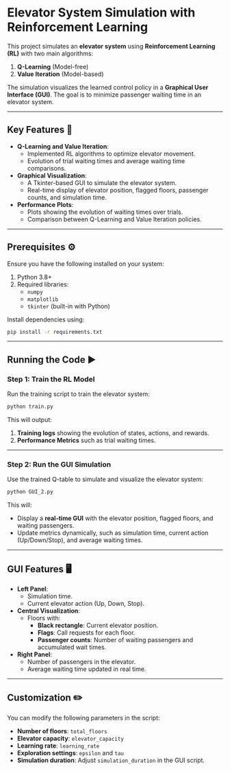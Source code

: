 # Elevator System Simulation with Reinforcement Learning

This project simulates an **elevator system** using **Reinforcement Learning (RL)** with two main algorithms:  
1. **Q-Learning** (Model-free)  
2. **Value Iteration** (Model-based)

The simulation visualizes the learned control policy in a **Graphical User Interface (GUI)**. The goal is to minimize passenger waiting time in an elevator system.

---

## Key Features 🚀
- **Q-Learning and Value Iteration**:
   - Implemented RL algorithms to optimize elevator movement.
   - Evolution of trial waiting times and average waiting time comparisons.
- **Graphical Visualization**:
   - A Tkinter-based GUI to simulate the elevator system.
   - Real-time display of elevator position, flagged floors, passenger counts, and simulation time.
- **Performance Plots**:
   - Plots showing the evolution of waiting times over trials.
   - Comparison between Q-Learning and Value Iteration policies.
     
---

## Prerequisites ⚙️

Ensure you have the following installed on your system:
1. Python 3.8+  
2. Required libraries:  
   - `numpy`  
   - `matplotlib`  
   - `tkinter` (built-in with Python)  

Install dependencies using:

```bash
pip install -r requirements.txt
```

---

## Running the Code ▶️

### Step 1: Train the RL Model
Run the training script to train the elevator system:

```bash
python train.py
```

This will output:
1. **Training logs** showing the evolution of states, actions, and rewards.
2. **Performance Metrics** such as trial waiting times.

---

### Step 2: Run the GUI Simulation
Use the trained Q-table to simulate and visualize the elevator system:

```bash
python GUI_2.py
```

This will:
- Display a **real-time GUI** with the elevator position, flagged floors, and waiting passengers.
- Update metrics dynamically, such as simulation time, current action (Up/Down/Stop), and average waiting times.

---

## GUI Features 🖥️

- **Left Panel**:
   - Simulation time.
   - Current elevator action (Up, Down, Stop).
- **Central Visualization**:
   - Floors with:
     - **Black rectangle**: Current elevator position.
     - **Flags**: Call requests for each floor.
     - **Passenger counts**: Number of waiting passengers and accumulated wait times.
- **Right Panel**:
   - Number of passengers in the elevator.
   - Average waiting time updated in real time.

---

## Customization ✏️

You can modify the following parameters in the script:

- **Number of floors**: `total_floors`  
- **Elevator capacity**: `elevator_capacity`  
- **Learning rate**: `learning_rate`  
- **Exploration settings**: `epsilon` and `tau`  
- **Simulation duration**: Adjust `simulation_duration` in the GUI script.
